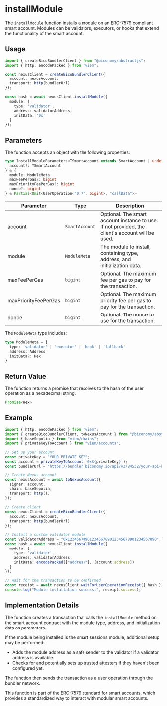 # installModule

The `installModule` function installs a module on an ERC-7579 compliant smart account. Modules can be validators, executors, or hooks that extend the functionality of the smart account.

## Usage

```typescript
import { createBicoBundlerClient } from "@biconomy/abstractjs";
import { http, encodePacked } from "viem";

const nexusClient = createBicoBundlerClient({
  account: nexusAccount,
  transport: http(bundlerUrl)
});

const hash = await nexusClient.installModule({
  module: {
    type: 'validator',
    address: validatorAddress,
    initData: '0x'
  }
});
```

## Parameters

The function accepts an object with the following properties:

```typescript
type InstallModuleParameters<TSmartAccount extends SmartAccount | undefined> = { 
  account?: TSmartAccount 
} & {
  module: ModuleMeta
  maxFeePerGas?: bigint
  maxPriorityFeePerGas?: bigint
  nonce?: bigint
} & Partial<Omit<UserOperation<"0.7", bigint>, "callData">>
```

| Parameter | Type | Description |
| --- | --- | --- |
| account | `SmartAccount` | Optional. The smart account instance to use. If not provided, the client's account will be used. |
| module | `ModuleMeta` | The module to install, containing type, address, and initialization data. |
| maxFeePerGas | `bigint` | Optional. The maximum fee per gas to pay for the transaction. |
| maxPriorityFeePerGas | `bigint` | Optional. The maximum priority fee per gas to pay for the transaction. |
| nonce | `bigint` | Optional. The nonce to use for the transaction. |

The `ModuleMeta` type includes:

```typescript
type ModuleMeta = {
  type: 'validator' | 'executor' | 'hook' | 'fallback'
  address: Address
  initData?: Hex
}
```

## Return Value

The function returns a promise that resolves to the hash of the user operation as a hexadecimal string.

```typescript
Promise<Hex>
```

## Example

```typescript
import { http, encodePacked } from "viem";
import { createBicoBundlerClient, toNexusAccount } from "@biconomy/abstractjs";
import { baseSepolia } from "viem/chains";
import { privateKeyToAccount } from "viem/accounts";

// Set up your account
const privateKey = "YOUR_PRIVATE_KEY";
const account = privateKeyToAccount(`0x${privateKey}`);
const bundlerUrl = "https://bundler.biconomy.io/api/v3/84532/your-api-key";

// Create Nexus account
const nexusAccount = await toNexusAccount({
  signer: account,
  chain: baseSepolia,
  transport: http(),
});

// Create client
const nexusClient = createBicoBundlerClient({
  account: nexusAccount,
  transport: http(bundlerUrl)
});

// Install a custom validator module
const validatorAddress = "0x1234567890123456789012345678901234567890";
const hash = await nexusClient.installModule({
  module: {
    type: 'validator',
    address: validatorAddress,
    initData: encodePacked(["address"], [account.address])
  }
});

// Wait for the transaction to be confirmed
const receipt = await nexusClient.waitForUserOperationReceipt({ hash });
console.log("Module installation success:", receipt.success);
```

## Implementation Details

The function creates a transaction that calls the `installModule` method on the smart account contract with the module type, address, and initialization data as parameters.

If the module being installed is the smart sessions module, additional setup may be performed:
- Adds the module address as a safe sender to the validator if a validator address is available.
- Checks for and potentially sets up trusted attesters if they haven't been configured yet.

The function then sends the transaction as a user operation through the bundler network.

This function is part of the ERC-7579 standard for smart accounts, which provides a standardized way to interact with modular smart accounts. 